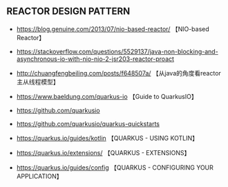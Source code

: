 ## REACTOR DESIGN PATTERN

* https://blog.genuine.com/2013/07/nio-based-reactor/ 【NIO-based Reactor】

* https://stackoverflow.com/questions/5529137/java-non-blocking-and-asynchronous-io-with-nio-nio-2-jsr203-reactor-proact

* http://chuangfengbeiling.com/posts/f648507a/ 【从java的角度看reactor主从线程模型】

* https://www.baeldung.com/quarkus-io 【Guide to QuarkusIO】

* https://github.com/quarkusio

* https://github.com/quarkusio/quarkus-quickstarts

* https://quarkus.io/guides/kotlin 【QUARKUS - USING KOTLIN】

* https://quarkus.io/extensions/ 【QUARKUS - EXTENSIONS】

* https://quarkus.io/guides/config 【QUARKUS - CONFIGURING YOUR APPLICATION】